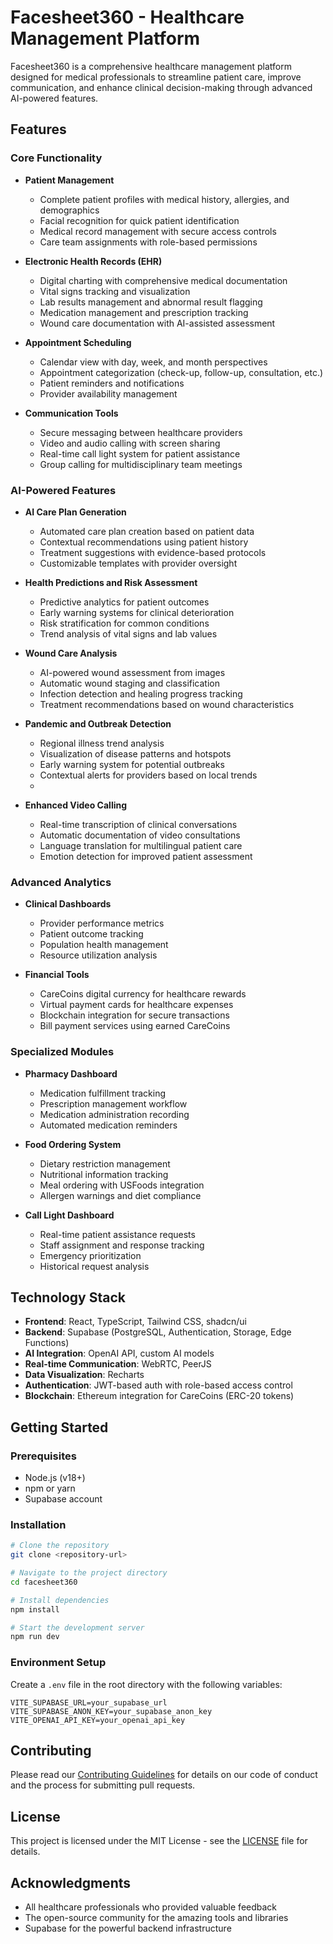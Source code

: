 # Facesheet360 - Healthcare Management Platform

Facesheet360 is a comprehensive healthcare management platform designed for medical professionals to streamline patient care, improve communication, and enhance clinical decision-making through advanced AI-powered features.

## Features

### Core Functionality

- **Patient Management**
  - Complete patient profiles with medical history, allergies, and demographics
  - Facial recognition for quick patient identification
  - Medical record management with secure access controls
  - Care team assignments with role-based permissions

- **Electronic Health Records (EHR)**
  - Digital charting with comprehensive medical documentation
  - Vital signs tracking and visualization
  - Lab results management and abnormal result flagging
  - Medication management and prescription tracking
  - Wound care documentation with AI-assisted assessment

- **Appointment Scheduling**
  - Calendar view with day, week, and month perspectives
  - Appointment categorization (check-up, follow-up, consultation, etc.)
  - Patient reminders and notifications
  - Provider availability management

- **Communication Tools**
  - Secure messaging between healthcare providers
  - Video and audio calling with screen sharing
  - Real-time call light system for patient assistance
  - Group calling for multidisciplinary team meetings

### AI-Powered Features

- **AI Care Plan Generation**
  - Automated care plan creation based on patient data
  - Contextual recommendations using patient history
  - Treatment suggestions with evidence-based protocols
  - Customizable templates with provider oversight

- **Health Predictions and Risk Assessment**
  - Predictive analytics for patient outcomes
  - Early warning systems for clinical deterioration
  - Risk stratification for common conditions
  - Trend analysis of vital signs and lab values

- **Wound Care Analysis**
  - AI-powered wound assessment from images
  - Automatic wound staging and classification
  - Infection detection and healing progress tracking
  - Treatment recommendations based on wound characteristics

- **Pandemic and Outbreak Detection**
  - Regional illness trend analysis
  - Visualization of disease patterns and hotspots
  - Early warning system for potential outbreaks
  - Contextual alerts for providers based on local trends
  - 
- **Enhanced Video Calling**
  - Real-time transcription of clinical conversations
  - Automatic documentation of video consultations
  - Language translation for multilingual patient care
  - Emotion detection for improved patient assessment

### Advanced Analytics

- **Clinical Dashboards**
  - Provider performance metrics
  - Patient outcome tracking
  - Population health management
  - Resource utilization analysis

- **Financial Tools**
  - CareCoins digital currency for healthcare rewards
  - Virtual payment cards for healthcare expenses
  - Blockchain integration for secure transactions
  - Bill payment services using earned CareCoins

### Specialized Modules

- **Pharmacy Dashboard**
  - Medication fulfillment tracking
  - Prescription management workflow
  - Medication administration recording
  - Automated medication reminders

- **Food Ordering System**
  - Dietary restriction management
  - Nutritional information tracking
  - Meal ordering with USFoods integration
  - Allergen warnings and diet compliance

- **Call Light Dashboard**
  - Real-time patient assistance requests
  - Staff assignment and response tracking
  - Emergency prioritization
  - Historical request analysis

## Technology Stack

- **Frontend**: React, TypeScript, Tailwind CSS, shadcn/ui
- **Backend**: Supabase (PostgreSQL, Authentication, Storage, Edge Functions)
- **AI Integration**: OpenAI API, custom AI models
- **Real-time Communication**: WebRTC, PeerJS
- **Data Visualization**: Recharts
- **Authentication**: JWT-based auth with role-based access control
- **Blockchain**: Ethereum integration for CareCoins (ERC-20 tokens)

## Getting Started

### Prerequisites

- Node.js (v18+)
- npm or yarn
- Supabase account

### Installation

```bash
# Clone the repository
git clone <repository-url>

# Navigate to the project directory
cd facesheet360

# Install dependencies
npm install

# Start the development server
npm run dev
```

### Environment Setup

Create a `.env` file in the root directory with the following variables:

```
VITE_SUPABASE_URL=your_supabase_url
VITE_SUPABASE_ANON_KEY=your_supabase_anon_key
VITE_OPENAI_API_KEY=your_openai_api_key
```

## Contributing

Please read our [Contributing Guidelines](CONTRIBUTING.md) for details on our code of conduct and the process for submitting pull requests.

## License

This project is licensed under the MIT License - see the [LICENSE](LICENSE) file for details.

## Acknowledgments

- All healthcare professionals who provided valuable feedback
- The open-source community for the amazing tools and libraries
- Supabase for the powerful backend infrastructure